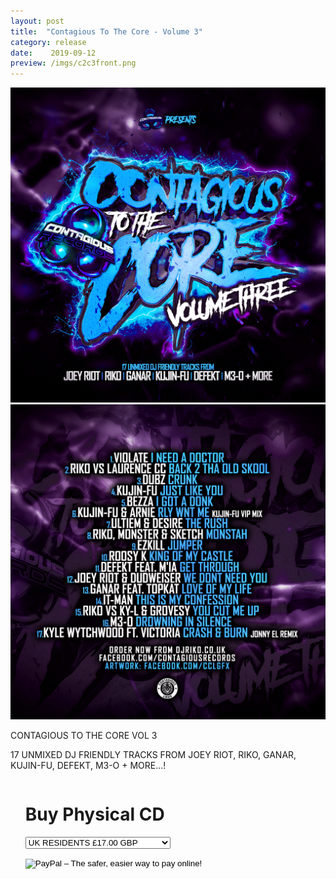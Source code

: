 ```yaml
---
layout: post
title:  "Contagious To The Core - Volume 3"
category: release
date:    2019-09-12
preview: /imgs/c2c3front.png
---
```


![Front](/imgs/c2c3front.png)
![Back](/imgs/c2c3reverse.png)

CONTAGIOUS TO THE CORE VOL 3

17 UNMIXED DJ FRIENDLY TRACKS FROM JOEY RIOT, RIKO, GANAR, KUJIN-FU, DEFEKT, M3-O + MORE...!

<div class="row">
    <div class="column">
        <ul class="one">
            <p><h1>Buy Physical CD</h1></p>
            <form action="https://www.paypal.com/cgi-bin/webscr" method="post" target="_top">
                <input type="hidden" name="cmd" value="_s-xclick">
                <input type="hidden" name="hosted_button_id" value="DH89RXF4NGPQY">
                <input type="hidden" name="on0" value="BUY NOW">
                <select name="os0">
                    <option value="UK RESIDENTS">UK RESIDENTS £17.00 GBP</option>
                    <option value="REST OF WORLD">REST OF WORLD £22.50 GBP</option>
                    <option value="DIGITAL DOWNLOAD">DIGITAL DOWNLOAD £10.00 GBP</option>
                </select>
                <input type="hidden" name="currency_code" value="GBP">
                <p>
                    <input type="image" src="https://www.paypalobjects.com/en_US/GB/i/btn/btn_buynowCC_LG.gif" border="0" name="submit" alt="PayPal – The safer, easier way to pay online!">
                    <img alt="" border="0" src="https://www.paypalobjects.com/en_GB/i/scr/pixel.gif" width="1" height="1">
                </p>
            </form>
        </ul>
    </div>
</div>